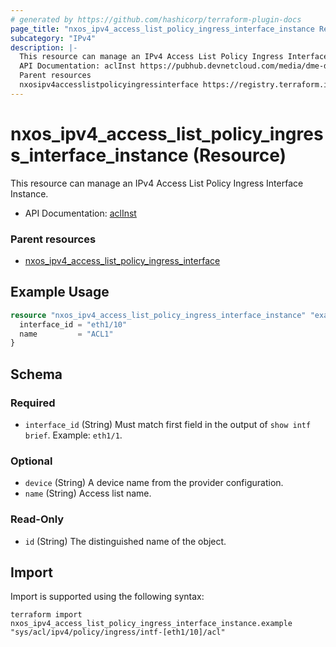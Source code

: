```yaml
---
# generated by https://github.com/hashicorp/terraform-plugin-docs
page_title: "nxos_ipv4_access_list_policy_ingress_interface_instance Resource - terraform-provider-nxos"
subcategory: "IPv4"
description: |-
  This resource can manage an IPv4 Access List Policy Ingress Interface Instance.
  API Documentation: aclInst https://pubhub.devnetcloud.com/media/dme-docs-10-2-2/docs/Security%20and%20Policing/acl:Inst/
  Parent resources
  nxosipv4accesslistpolicyingressinterface https://registry.terraform.io/providers/netascode/nxos/latest/docs/resources/ipv4_access_list_policy_ingress_interface
---
```


# nxos_ipv4_access_list_policy_ingress_interface_instance (Resource)

This resource can manage an IPv4 Access List Policy Ingress Interface Instance.

- API Documentation: [aclInst](https://pubhub.devnetcloud.com/media/dme-docs-10-2-2/docs/Security%20and%20Policing/acl:Inst/)

### Parent resources

- [nxos_ipv4_access_list_policy_ingress_interface](https://registry.terraform.io/providers/netascode/nxos/latest/docs/resources/ipv4_access_list_policy_ingress_interface)

## Example Usage

```terraform
resource "nxos_ipv4_access_list_policy_ingress_interface_instance" "example" {
  interface_id = "eth1/10"
  name         = "ACL1"
}
```

<!-- schema generated by tfplugindocs -->
## Schema

### Required

- `interface_id` (String) Must match first field in the output of `show intf brief`. Example: `eth1/1`.

### Optional

- `device` (String) A device name from the provider configuration.
- `name` (String) Access list name.

### Read-Only

- `id` (String) The distinguished name of the object.

## Import

Import is supported using the following syntax:

```shell
terraform import nxos_ipv4_access_list_policy_ingress_interface_instance.example "sys/acl/ipv4/policy/ingress/intf-[eth1/10]/acl"
```
